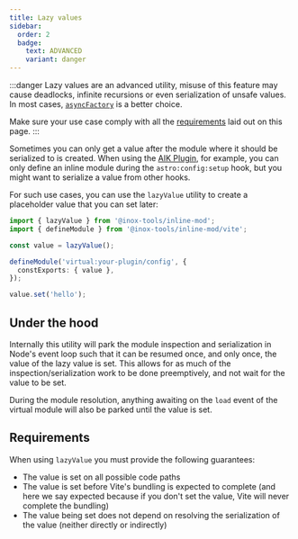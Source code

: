 ```yaml
---
title: Lazy values
sidebar:
  order: 2
  badge:
    text: ADVANCED
    variant: danger
---
```


:::danger
Lazy values are an advanced utility, misuse of this feature may cause deadlocks, infinite recursions or even serialization of unsafe values.
In most cases, [`asyncFactory`](/inline-mod/factory-wrappers#asyncfactory) is a better choice.

Make sure your use case comply with all the [requirements](#requirements) laid out on this page.
:::

Sometimes you can only get a value after the module where it should be serialized to is created. When using the [AIK Plugin](/inline-mod/aik-plugin), for example, you can only define an inline module during the `astro:config:setup` hook, but you might want to serialize a value from other hooks.

For such use cases, you can use the `lazyValue` utility to create a placeholder value that you can set later:

```ts
import { lazyValue } from '@inox-tools/inline-mod';
import { defineModule } from '@inox-tools/inline-mod/vite';

const value = lazyValue();

defineModule('virtual:your-plugin/config', {
  constExports: { value },
});

value.set('hello');
```

## Under the hood

Internally this utility will park the module inspection and serialization in Node's event loop such that it can be resumed once, and only once, the value of the lazy value is set.
This allows for as much of the inspection/serialization work to be done preemptively, and not wait for the value to be set.

During the module resolution, anything awaiting on the `load` event of the virtual module will also be parked until the value is set.

## Requirements

When using `lazyValue` you must provide the following guarantees:

- The value is set on all possible code paths
- The value is set before Vite's bundling is expected to complete (and here we say expected because if you don't set the value, Vite will never complete the bundling)
- The value being set does not depend on resolving the serialization of the value (neither directly or indirectly)
